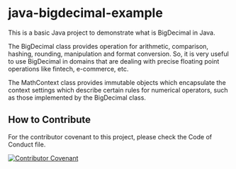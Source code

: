 # java-bigdecimal-example
This is a basic Java project to demonstrate what is BigDecimal in Java.

The BigDecimal class provides operation for arithmetic, comparison, hashing, rounding, manipulation and format conversion. So, it is very useful to use BigDecimal  in domains that are dealing with precise floating point operations like fintech, e-commerce, etc.

The MathContext class provides immutable objects which encapsulate the context settings which describe certain rules for numerical operators, such as those implemented by the BigDecimal class.

## How to Contribute

For the contributor covenant to this project, please check the Code of Conduct file.

[![Contributor Covenant](https://img.shields.io/badge/Contributor%20Covenant-2.1-4baaaa.svg)](CODE_OF_CONDUCT.md)